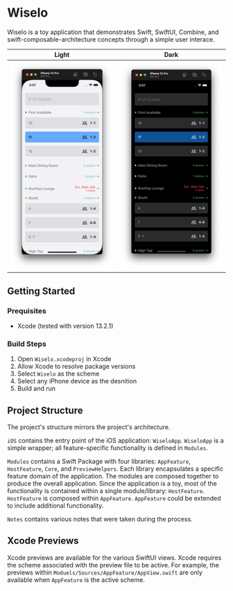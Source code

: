 # Wiselo

Wiselo is a toy application that demonstrates Swift, SwiftUI, Combine, and swift-composable-architecture concepts through a simple user interace.

| Light | Dark |
| :---: | :---: |
| ![](/Notes/attachments/Pasted%20image%2020220130170724.png) |  ![](/Notes/attachments/Pasted%20image%2020220130170734.png) |

## Getting Started

### Prequisites
- Xcode (tested with version 13.2.1)

### Build Steps
1. Open `Wiselo.xcodeproj` in Xcode
2. Allow Xcode to resolve package versions
3. Select `Wiselo` as the scheme
4. Select any iPhone device as the desnition
5. Build and run

## Project Structure

The project's structure mirrors the project's architecture.

`iOS` contains the entry point of the iOS application: `WiseloApp`. `WiseloApp` is a simple wrapper; all feature-specific functionality is defined in `Modules`.

`Modules` contains a Swift Package with four libraries: `AppFeature`, `HostFeature`, `Core`, and `PreviewHelpers`. Each library encapsulates a specific feature domain of the application. The modules are composed together to produce the overall application. Since the application is a toy, most of the functionality is contained within a single module/library: `HostFeature`. `HostFeature` is composed within `AppFeature`. `AppFeature` could be extended to include additional functionality.

`Notes` contains various notes that were taken during the process.

## Xcode Previews

Xcode previews are available for the various SwiftUI views. Xcode requires the scheme associated with the preview file to be active. For example, the previews within `Moduels/Sources/AppFeature/AppView.swift` are only available when `AppFeature` is the active scheme.
